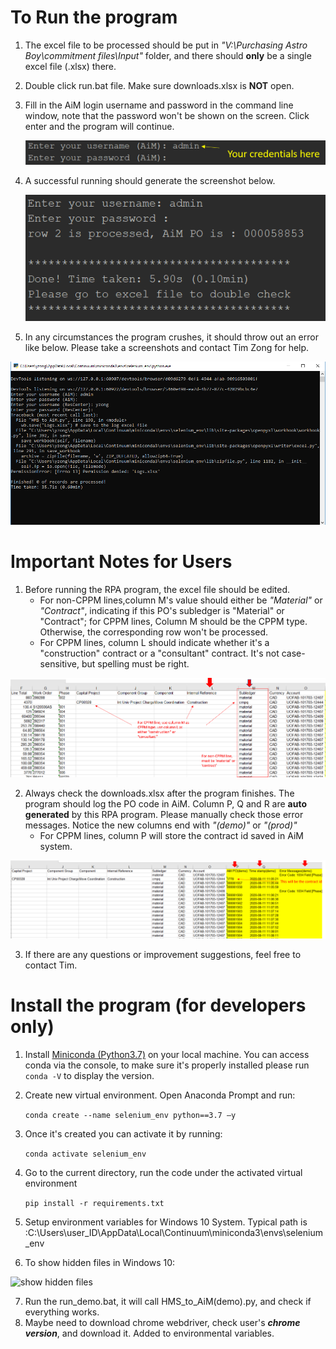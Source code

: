 # To Run the program

1. The excel file to be processed should be put in *"V:\Purchasing Astro Boy\commitment files\Input"* folder, and there should **only** be a single excel file (.xlsx) there.

2. Double click run.bat file. Make sure downloads.xlsx is **NOT** open.

3. Fill in the AiM login username and password in the command line window, note that the password won't be shown on the screen. Click enter and the program will continue.

   ![CMD login screenshots](images/screenshots1.PNG)

4. A successful running should generate the screenshot below. 

   ![success run](images/success_run.png)

5. In any circumstances the program crushes, it should throw out an error like below. Please take a screenshots and contact Tim Zong for help.

![errors](images/error_example.png)

# Important Notes for Users

1. Before running the RPA program, the excel file should be edited. 
   * For non-CPPM lines,column M's value should either be *"Material"* or *"Contract"*, indicating if this PO's subledger is "Material" or "Contract"; for CPPM lines, Column M should be the CPPM type. Otherwise, the corresponding row won't be processed.
   * For CPPM lines, column L should indicate whether it's a "construction" contract or a "consultant" contract. It's not case-sensitive, but spelling must be right.

![excel edit](images/excel_edit.png)

2. Always check the downloads.xlsx after the program finishes. The program should log the PO code in AiM. Column P, Q and R are **auto generated** by this RPA program. Please manually check those error messages. Notice the new columns end with *"(demo)"* or *"(prod)"*
   * For CPPM lines, column P will store the contract id saved in AiM system.

![excel output](images/excel_output.png)

3. If there are any questions or improvement suggestions, feel free to contact Tim.



# Install the program (for developers only)

1. Install [Miniconda (Python3.7)](https://docs.conda.io/en/latest/miniconda.html)  on your local machine. You can access conda via the console, to make sure it's properly installed please run `conda -V` to display the version.

2. Create new virtual environment. Open Anaconda Prompt and run:

   ```conda create --name selenium_env python==3.7 –y```

3. Once it's created you can activate it by running: 

   ```conda activate selenium_env```

4. Go to the current directory, run the code under the activated virtual environment

   ```pip install -r requirements.txt``` 

5. Setup environment variables for Windows 10 System. Typical path is :C:\Users\user_ID\AppData\Local\Continuum\miniconda3\envs\selenium_env

6. To show hidden files in Windows 10:

![show hidden files](images/screenshots2.PNG)

7. Run the run_demo.bat, it will call HMS_to_AiM(demo).py, and check if everything works.
8. Maybe need to download chrome webdriver, check user's ***chrome version***, and download it. Added to environmental variables.
